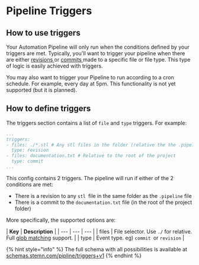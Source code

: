 # Pipeline Triggers

## How to use triggers

Your Automation Pipeline will only run when the conditions defined by your triggers are met. Typically, you'll want to trigger your pipeline when there are either [revisions ](../../files-and-syncing/revisions.md)or [commits ](../../files-and-syncing/commits.md)made to a specific file or file type. This type of logic is easily achieved with triggers.

You may also want to trigger your Pipeline to run according to a cron schedule. For example, every day at 5pm. This functionality is not yet supported \(but it is planned\).

## How to define triggers

The triggers section contains a list of `file` and `type` triggers. For example:

```yaml
...
triggers:
- files: ./*.stl # Any stl files in the folder (relative the the .pipeline file)
  type: revision
- files: documentation.txt # Relative to the root of the project
  type: commit
...
```

This config contains 2 triggers. The pipeline will run if either of the 2 conditions are met:

* There is a revision to any `stl `file in the same folder as the `.pipeline` file
* There is a commit to the `documentation.txt` file \(in the root of the project folder\)

More specifically, the supported options are:

| **Key** | **Description** |
| --- | --- | --- |
| files | File selector. Use `./` for relative. Full [glob matching](https://github.com/isaacs/minimatch) support. |
| type | Event type. eg\) `commit `or `revision` |

{% hint style="info" %}
The full schema with all possibilities is available at [schemas.stemn.com/pipline/triggers+v1](http://schemas.stemn.com/pipeline/triggers+v1)
{% endhint %}





